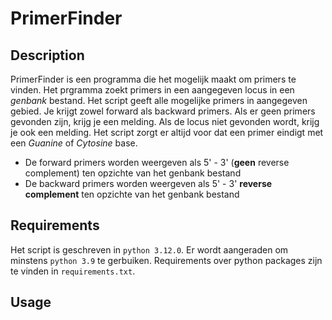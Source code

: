# PrimerFinder
## Description
PrimerFinder is een programma die het mogelijk maakt om primers te vinden. Het prgramma zoekt primers in een aangegeven locus in een *genbank* bestand. Het script geeft alle mogelijke primers in aangegeven gebied. Je krijgt zowel forward als backward primers. Als er geen primers gevonden zijn, krijg je een melding. Als de locus niet gevonden wordt, krijg je ook een melding. Het script zorgt er altijd voor dat een primer eindigt met een *Guanine* of *Cytosine* base. 

- De forward primers worden weergeven als 5' - 3' (**geen** reverse complement) ten opzichte van het genbank bestand
- De backward primers worden weergeven als 5' - 3' **reverse complement** ten opzichte van het genbank bestand


## Requirements
Het script is geschreven in `python 3.12.0`. Er wordt aangeraden om minstens `python 3.9` te gerbuiken. Requirements over python packages zijn te vinden in `requirements.txt`.

## Usage
